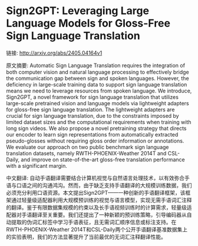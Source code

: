 # Sign2GPT: Leveraging Large Language Models for Gloss-Free Sign Language Translation

链接: http://arxiv.org/abs/2405.04164v1

原文摘要:
Automatic Sign Language Translation requires the integration of both computer
vision and natural language processing to effectively bridge the communication
gap between sign and spoken languages. However, the deficiency in large-scale
training data to support sign language translation means we need to leverage
resources from spoken language. We introduce, Sign2GPT, a novel framework for
sign language translation that utilizes large-scale pretrained vision and
language models via lightweight adapters for gloss-free sign language
translation. The lightweight adapters are crucial for sign language
translation, due to the constraints imposed by limited dataset sizes and the
computational requirements when training with long sign videos. We also propose
a novel pretraining strategy that directs our encoder to learn sign
representations from automatically extracted pseudo-glosses without requiring
gloss order information or annotations. We evaluate our approach on two public
benchmark sign language translation datasets, namely RWTH-PHOENIX-Weather 2014T
and CSL-Daily, and improve on state-of-the-art gloss-free translation
performance with a significant margin.

中文翻译:
自动手语翻译需要结合计算机视觉与自然语言处理技术，以有效弥合手语与口语之间的沟通鸿沟。然而，由于缺乏支持手语翻译的大规模训练数据，我们必须充分利用口语资源。本文提出Sign2GPT——一种创新的手语翻译框架，该框架通过轻量级适配器利用大规模预训练的视觉与语言模型，实现无需手语词汇注释的翻译。鉴于有限数据集规模的约束以及长手语视频训练时的计算需求，轻量级适配器对手语翻译至关重要。我们还提出了一种新颖的预训练策略，引导编码器从自动提取的伪词汇标签中学习手语表征，且无需词汇顺序信息或标注支持。在RWTH-PHOENIX-Weather 2014T和CSL-Daily两个公开手语翻译基准数据集上的实验表明，我们的方法显著提升了当前最优的无词汇注释翻译性能。
